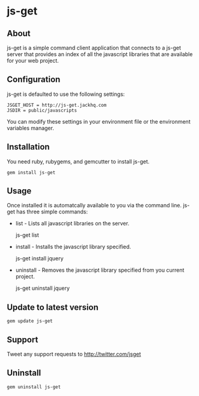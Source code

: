 # js-get

## About

js-get is a simple command client application that connects to a js-get server
that provides an index of all the javascript libraries that are available for 
your web project.

## Configuration

js-get is defaulted to use the following settings:

    JSGET_HOST = http://js-get.jackhq.com
    JSDIR = public/javascripts

You can modify these settings in your environment file or the environment variables
manager.

## Installation

You need ruby, rubygems, and gemcutter to install js-get.

    gem install js-get

## Usage

Once installed it is automatcally available to you via the command line. 
js-get has three simple commands:

* list - Lists all javascript libraries on the server.

    js-get list


* install - Installs the javascript library specified.

    js-get install jquery


* uninstall - Removes the javascript library specified from you current project.

    js-get uninstall jquery

## Update to latest version

    gem update js-get

## Support

Tweet any support requests to http://twitter.com/jsget


## Uninstall

    gem uninstall js-get
   
